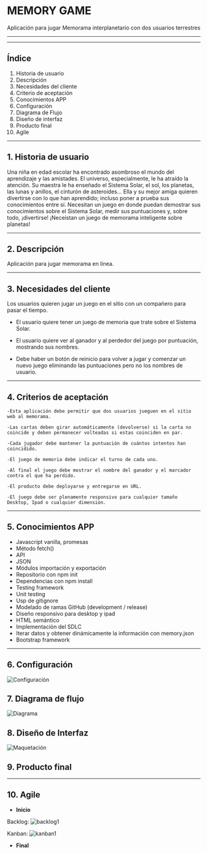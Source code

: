 # MEMORY GAME

Aplicación para jugar Memorama interplanetario con dos usuarios terrestres

---

---

## **Índice**

1. Historia de usuario
2. Descripción
3. Necesidades del cliente
4. Criterio de aceptación
5. Conocimientos APP
6. Configuración
7. Diagrama de Flujo
8. Diseño de interfaz
9. Producto final
10. Agile

---

## **1. Historia de usuario**

Una niña en edad escolar ha encontrado asombroso el mundo del aprendizaje y las amistades. El universo, especialmente, le ha atraído la atención. Su maestra le ha enseñado el Sistema Solar, el sol, los planetas, las lunas y anillos, el cinturón de asteroides... Ella y su mejor amiga quieren divertirse con lo que han aprendido; incluso poner a prueba sus conocimientos entre sí. Necesitan un juego en donde puedan demostrar sus conocimientos sobre el Sistema Solar, medir sus puntuaciones y, sobre todo, ¡divertirse! ¡Neceistan un juego de memorama inteligente sobre planetas!

---

## **2. Descripción**

Aplicación para jugar memorama en línea.

---

## **3. Necesidades del cliente**

Los usuarios quieren jugar un juego en el sitio con un compañero para pasar el tiempo.

- El usuario quiere tener un juego de memoria que trate sobre el Sistema Solar.

- El usuario quiere ver al ganador y al perdedor del juego por puntuación, mostrando sus nombres.

- Debe haber un botón de reinicio para volver a jugar y comenzar un nuevo juego eliminando las puntuaciones pero no los nombres de usuario.

---

## **4. Criterios de aceptación**

    -Esta aplicación debe permitir que dos usuarios jueguen en el sitio web al memorama.

    -Las cartas deben girar automáticamente (devolverse) si la carta no coincide y deben permanecer volteadas si estas coinciden en par.

    -Cada jugador debe mantener la puntuación de cuántos intentos han coincidido.

    -El juego de memoria debe indicar el turno de cada uno.

    -Al final el juego debe mostrar el nombre del ganador y el marcador contra el que ha perdido.

    -El producto debe deployarse y entregarse en URL.

    -El juego debe ser plenamente responsivo para cualquier tamaño Desktop, Ipad o cualquier dimensión.

---

## **5. Conocimientos APP**

- Javascript vanilla, promesas
- Método fetch()
- API
- JSON
- Módulos importación y exportación
- Repositorio con npm init
- Dependencias con npm install
- Testing framework
- Unit testing
- Usp de gitignore
- Modelado de ramas GitHub (development / release)
- Diseño responsivo para desktop y ipad
- HTML semántico
- Implementación del SDLC
- Iterar datos y obtener dinámicamente la información con memory.json
- Bootstrap framework

---

## **6. Configuración**

![Configuración](https://raw.githubusercontent.com/Elibabah/Memory-Game/development/data/assets/config.png)

## **7. Diagrama de flujo**

![Diagrama](https://raw.githubusercontent.com/Elibabah/Memory-Game/development/data/assets/diagrama_flujo.png)

## **8. Diseño de Interfaz**

![Maquetación](https://raw.githubusercontent.com/Elibabah/Memory-Game/development/data/assets/maquetacion.png)

## **9. Producto final**

---

## **10. Agile**

- **Inicio**

Backlog:
![backlog1](https://raw.githubusercontent.com/Elibabah/Memory-Game/development/data/assets/kanban1.png)

Kanban:
![kanban1](https://raw.githubusercontent.com/Elibabah/Memory-Game/development/data/assets/kanban2.png)

- **Final**
